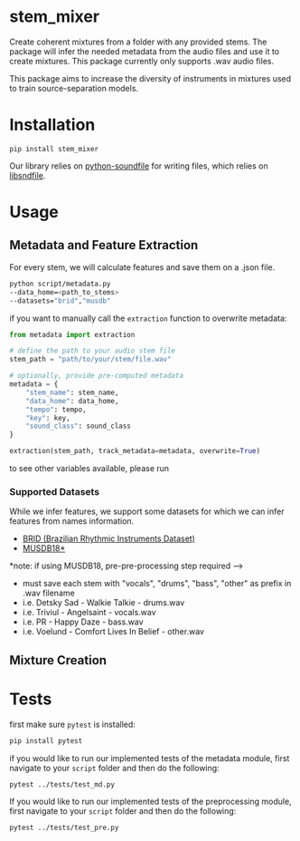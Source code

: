 # stem_mixer
Create coherent mixtures from a folder with any provided stems. The package will infer the needed metadata from the audio files and use it to create mixtures. This package currently only supports .wav audio files.

This package aims to increase the diversity of instruments in mixtures used to train source-separation models.

# Installation

`pip install stem_mixer`

Our library relies on
[python-soundfile](https://python-soundfile.readthedocs.io/en/0.11.0/) for
writing files, which relies on
[libsndfile](http://www.mega-nerd.com/libsndfile/).

# Usage

## Metadata and Feature Extraction
For every stem, we will calculate features and save them on a .json file.

```bash
python script/metadata.py
--data_home=<path_to_stems>
--datasets="brid","musdb"
```

if you want to manually call the `extraction` function to overwrite metadata:

```python
from metadata import extraction

# define the path to your audio stem file
stem_path = "path/to/your/stem/file.wav"

# optionally, provide pre-computed metadata
metadata = {
    "stem_name": stem_name,
    "data_home": data_home,
    "tempo": tempo,
    "key": key,
    "sound_class": sound_class
}

extraction(stem_path, track_metadata=metadata, overwrite=True)
```

to see other variables available, please run

###  Supported Datasets
While we infer features, we support some datasets for which we can infer
features from names information.

- [BRID (Brazilian Rhythmic Instruments Dataset)](https://www.researchgate.net/publication/331589840_A_Novel_Dataset_of_Brazilian_Rhythmic_Instruments_and_Some_Experiments_in_Computational_Rhythm_Analysis)
- [MUSDB18*](https://sigsep.github.io/datasets/musdb.html)

*note: if using MUSDB18, pre-pre-processing step required -->
- must save each stem with "vocals", "drums", "bass", "other" as prefix in .wav filename
- i.e. Detsky Sad - Walkie Talkie - drums.wav
- i.e. Triviul - Angelsaint - vocals.wav
- i.e. PR - Happy Daze - bass.wav
- i.e. Voelund - Comfort Lives In Belief - other.wav


## Mixture Creation


# Tests

first make sure `pytest` is installed:
```bash
pip install pytest
```

if you would like to run our implemented tests of the metadata module, first navigate to your `script` folder and then do the following:

```bash
pytest ../tests/test_md.py
```

If you would like to run our implemented tests of the preprocessing module, first navigate to your `script` folder and then do the following:

```bash
pytest ../tests/test_pre.py
```
